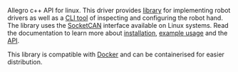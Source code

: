 Allegro c++ API for linux. This driver provides [library](https://touchlab-avatarx.github.io/api.html) for implementing robot drivers as well as a [CLI tool](https://touchlab-avatarx.github.io/cli.html) of inspecting and configuring the robot hand. The library uses the [SocketCAN](https://en.wikipedia.org/wiki/SocketCAN) interface available on Linux systems. Read the documentation to learn more about [installation](https://touchlab-avatarx.github.io/install.html), [example usage](https://touchlab-avatarx.github.io/api.html) and the [API](https://touchlab-avatarx.github.io/example.html).

This library is compatible with [Docker](https://www.docker.com/) and can be containerised for easier distribution.
